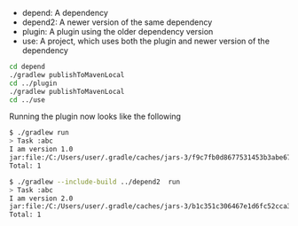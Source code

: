 * depend: A dependency
* depend2: A newer version of the same dependency
* plugin: A plugin using the older dependency version
* use: A project, which uses both the plugin and newer version of the dependency

```bash
cd depend 
./gradlew publishToMavenLocal
cd ../plugin
./gradlew publishToMavenLocal
cd ../use
```

Running the plugin now looks like the following

```bash
$ ./gradlew run
> Task :abc
I am version 1.0
jar:file:/C:/Users/user/.gradle/caches/jars-3/f9c7fb0d8677531453b3abe67b4a307f/Depend-1.0-SNAPSHOT.jar!/depend.info
Total: 1
```

```bash
$ ./gradlew --include-build ../depend2  run
> Task :abc
I am version 2.0
jar:file:/C:/Users/user/.gradle/caches/jars-3/b1c351c306467e1d6fc52cca3a8e8e93/Depend-2.0-SNAPSHOT.jar!/depend.info
Total: 1
```

